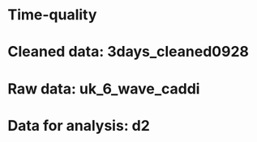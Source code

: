 # Time-quality
# Cleaned data: 3days_cleaned0928
# Raw data: uk_6_wave_caddi
# Data for analysis: d2
